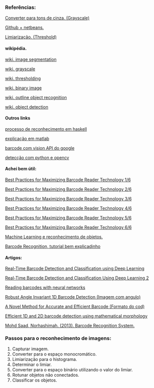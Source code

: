 ### Referências:

[Converter para tons de cinza. (Grayscale) ](https://www.dyclassroom.com/image-processing-project/how-to-convert-a-color-image-into-grayscale-image-in-java)

[Github + netbeans.](https://www.devmedia.com.br/usando-o-github-e-o-netbeans/24603)  

[Limiarização. (Threshold)](https://sites.google.com/site/imgprocgpu/limiarizacao) 

#### wikipédia.
[wiki. image segmentation](https://en.wikipedia.org/wiki/Image_segmentation)

[wiki. grayscale](https://en.wikipedia.org/wiki/Grayscale)

[wiki. thresholding](https://en.wikipedia.org/wiki/Thresholding_(image_processing))

[wiki. binary image](https://en.wikipedia.org/wiki/Binary_image)

[wiki. outline object recognition](https://en.wikipedia.org/wiki/Outline_of_object_recognition)

[wiki. object detection](https://en.wikipedia.org/wiki/Object_detection)

#### Outros links

[processo de reconhecimento em haskell](http://book.realworldhaskell.org/read/barcode-recognition.html)

[explicação em matlab](https://www.mathworks.com/help/vision/examples/barcode-recognition.html)

[barcode com vision API do google](https://codelabs.developers.google.com/codelabs/bar-codes/#0)

[detecção com python e opencv](https://www.pyimagesearch.com/wp-content/uploads/2015/01/the-ultimate-barcode-detection-guide.pdf)


#### Achei bem útil: 
[Best Practices for Maximizing Barcode Reader Technology 1/6](https://www.dynamsoft.com/blog/insights/basics-barcode-reader-technology-development/)

[Best Practices for Maximizing Barcode Reader Technology 2/6](https://www.dynamsoft.com/blog/insights/code39-code128-barcode-reading-101/)

[Best Practices for Maximizing Barcode Reader Technology 3/6](https://www.dynamsoft.com/blog/insights/qr-code-barcode-decode-basics/)

[Best Practices for Maximizing Barcode Reader Technology 4/6](https://www.dynamsoft.com/blog/insights/improve-the-barcode-recognition-rate-of-your-application/)

[Best Practices for Maximizing Barcode Reader Technology 5/6](https://www.dynamsoft.com/blog/insights/improve-barcode-recognition-speed-of-your-application/)

[Best Practices for Maximizing Barcode Reader Technology 6/6](https://www.dynamsoft.com/blog/insights/image-cleanup-pre-processing/)

[Machine Learning e reconhecimento de objetos.](https://www.mathworks.com/solutions/deep-learning/object-recognition.html)

[Barcode Recognition, tutorial bem explicadinho](https://mark-borg.github.io/blog/2016/barcode-reader/)

#### Artigos:
[Real-Time Barcode Detection and Classification using Deep Learning](http://www.scitepress.org/Papers/2017/65082/65082.pdf)

[Real-Time Barcode Detection and Classification Using Deep Learning 2](http://vbn.aau.dk/files/261392843/yolo_barcode.pdf)

[Reading barcodes with neural networks](https://pdfs.semanticscholar.org/380a/e14aa6f260ee85cc062da6631e84d6ee68cd.pdf)

[Robust Angle Invariant 1D Barcode Detection (Imagem com angulo)](https://ieeexplore.ieee.org/abstract/document/6778302)

[A Novel Method for Accurate and Efficient Barcode (Formato do cod)](https://ieeexplore.ieee.org/abstract/document/6395111)

[Efficient 1D and 2D barcode detection using mathematical morphology](https://core.ac.uk/download/pdf/80767802.pdf)

[Mohd Saad, Norhashimah. (2013). Barcode Recognition System.](https://www.researchgate.net/publication/264623038_Barcode_Recognition_System)

### Passos para o reconhecimento de imagens: 
1. Capturar imagem. 
2. Converter para o espaço monocromático. 
3. Limiarização para o histograma. 
4. Determinar o limiar. 
5. Converter para o espaço binário utilizando o valor do limiar. 
6. Rotunar objetos não conectados. 
7. Classificar os objetos. 

